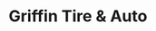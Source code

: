 ---
title: "Griffin Tire & Auto"
url: /charlotte/griffin-tire-and-auto-brookshire-boulevard/
shop: car repair
---